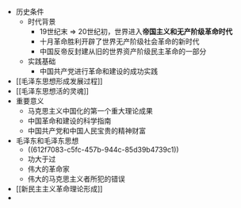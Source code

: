 - 历史条件
	- 时代背景
		- 19世纪末 => 20世纪初，世界进入**帝国主义和无产阶级革命时代**
		- 十月革命胜利开辟了世界无产阶级社会革命的新时代
		- 中国反帝反封建从旧的世界资产阶级民主革命的一部分
	- 实践基础
		- 中国共产党进行革命和建设的成功实践
- [[毛泽东思想形成发展过程]]
- [[毛泽东思想活的灵魂]]
- 重要意义
	- 马克思主义中国化的第一个重大理论成果
	- 中国革命和建设的科学指南
	- 中国共产党和中国人民宝贵的精神财富
- 毛泽东和毛泽东思想
	- ((612f7083-c5fc-457b-944c-85d39b4739c1))
	- 功大于过
	- 伟大的革命家
	- 伟大的马克思主义者所犯的错误
- [[新民主主义革命理论形成]]
-